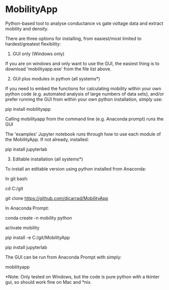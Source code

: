 # MobilityApp
Python-based tool to analyse conductance vs gate voltage data and extract mobility and density.

There are three options for installing, from easiest/most limited to hardest/greatest flexibility:

1. GUI only (Windows only)

If you are on windows and only want to use the GUI, the easiest thing is to download 'mobilityapp.exe' from the file list above.

2. GUI plus modules in python (all systems*)

If you need to embed the functions for calculating mobility within your own python code (e.g. automated analysis of large numbers of data sets), and/or prefer running the GUI from within your own python installation, simply use:

pip install mobilityapp

Calling mobilityapp from the command line (e.g. Anaconda prompt) runs the GUI

The 'examples' Jupyter notebook runs through how to use each module of the MobilityApp. If not already, installed:

pip install jupyterlab

3. Editable installation (all systems*)

To install an editable version using python installed from Anaconda:

In git bash:

cd C:/git

git clone https://github.com/djcarrad/MobilityApp

In Anaconda Prompt:

conda create -n mobility python

activate mobility

pip install -e C:/git/MobilityApp

pip install jupyterlab


The GUI can be run from Anaconda Prompt with simply:

mobilityapp

*Note: Only tested on Windows, but the code is pure python with a tkinter gui, so should work fine on Mac and *nix.